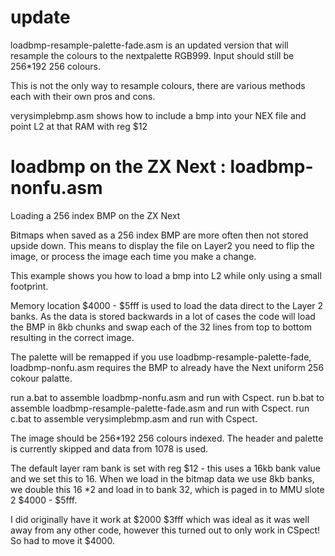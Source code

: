 # update 
loadbmp-resample-palette-fade.asm is an updated version that will resample the colours
to the nextpalette RGB999. Input should still be 256*192 256 colours.

This is not the only way to resample colours, there are various methods each with their
own pros and cons. 

verysimplebmp.asm shows how to include a bmp into your NEX file and point L2 at 
that RAM with reg $12 

# loadbmp on the ZX Next : loadbmp-nonfu.asm
 Loading a 256 index BMP on the ZX Next

Bitmaps when saved as a 256 index BMP are more often then not stored upside down.
This means to display the file on Layer2 you need to flip the image, or process the
image each time you make a change. 

This example shows you how to load a bmp into L2 while only using a small footprint.

Memory location $4000 - $5fff is used to load the data direct to the Layer 2 banks. 
As the data is stored backwards in a lot of cases the code will load the BMP in 8kb 
chunks and swap each of the 32 lines from top to bottom resulting in the correct image.

The palette will be remapped if you use loadbmp-resample-palette-fade, loadbmp-nonfu.asm
requires the BMP to already have the Next uniform 256 cokour palatte. 

run a.bat to assemble loadbmp-nonfu.asm and run with Cspect. 
run b.bat to assemble loadbmp-resample-palette-fade.asm and run with Cspect. 
run c.bat to assemble verysimplebmp.asm and run with Cspect. 

The image should be 256*192 256 colours indexed. The header and palette is currently skipped
and data from 1078 is used. 

The default layer ram bank is set with reg $12 - this uses a 16kb bank value and we set this 
to 16. When we load in the bitmap data we use 8kb banks, we double this 16 *2 and load in to bank 32, 
which is paged in to MMU slote 2 $4000 - $5fff. 

I did originally have it work at $2000 $3fff which was ideal as it was well away from any 
other code, however this turned out to only work in CSpect! So had to move it $4000. 

